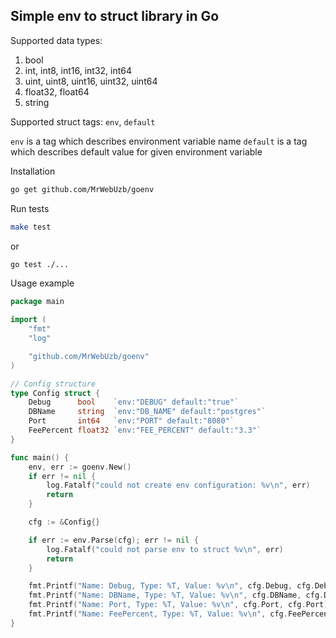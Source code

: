 ## Simple env to struct library in Go

Supported data types:
1. bool
2. int, int8, int16, int32, int64
3. uint, uint8, uint16, uint32, uint64
4. float32, float64
6. string

Supported struct tags: `env`, `default`

`env` is a tag which describes environment variable name
`default` is a tag which describes default value for given environment variable

Installation

```bash
go get github.com/MrWebUzb/goenv
```

Run tests

```bash
make test
```

or

```bash
go test ./...
```

Usage example

```go
package main

import (
	"fmt"
	"log"

	"github.com/MrWebUzb/goenv"
)

// Config structure
type Config struct {
	Debug      bool    `env:"DEBUG" default:"true"`
	DBName     string  `env:"DB_NAME" default:"postgres"`
	Port       int64   `env:"PORT" default:"8080"`
	FeePercent float32 `env:"FEE_PERCENT" default:"3.3"`
}

func main() {
	env, err := goenv.New()
	if err != nil {
		log.Fatalf("could not create env configuration: %v\n", err)
		return
	}

	cfg := &Config{}

	if err := env.Parse(cfg); err != nil {
		log.Fatalf("could not parse env to struct %v\n", err)
		return
	}

	fmt.Printf("Name: Debug, Type: %T, Value: %v\n", cfg.Debug, cfg.Debug)
	fmt.Printf("Name: DBName, Type: %T, Value: %v\n", cfg.DBName, cfg.DBName)
	fmt.Printf("Name: Port, Type: %T, Value: %v\n", cfg.Port, cfg.Port)
	fmt.Printf("Name: FeePercent, Type: %T, Value: %v\n", cfg.FeePercent, cfg.FeePercent)
}
```